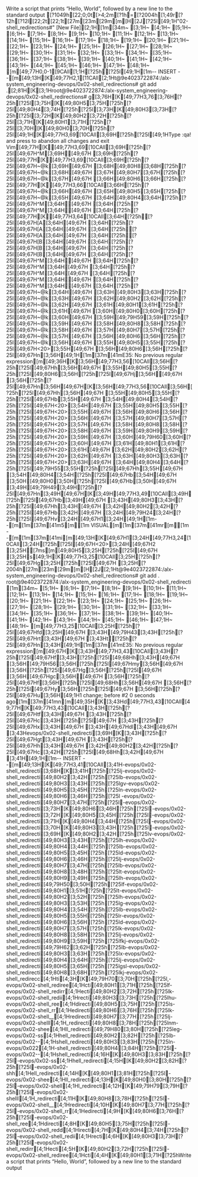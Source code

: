 Write a script that prints “Hello, World”, followed by a new line to the standard output
[?1049h[22;0;0t[>4;2m[?1h=[?2004h[1;49r[?12h[?12l[22;2t[22;1t[27m[23m[29m[m[H[2J[?25l[49;1H"02-shell_redirections#" [New File][2;1H[1m[34m~                                                                                             [3;1H~                                                                                             [4;1H~                                                                                             [5;1H~                                                                                             [6;1H~                                                                                             [7;1H~                                                                                             [8;1H~                                                                                             [9;1H~                                                                                             [10;1H~                                                                                             [11;1H~                                                                                             [12;1H~                                                                                             [13;1H~                                                                                             [14;1H~                                                                                             [15;1H~                                                                                             [16;1H~                                                                                             [17;1H~                                                                                             [18;1H~                                                                                             [19;1H~                                                                                             [20;1H~                                                                                             [21;1H~                                                                                             [22;1H~                                                                                             [23;1H~                                                                                             [24;1H~                                                                                             [25;1H~                                                                                             [26;1H~                                                                                             [27;1H~                                                                                             [28;1H~                                                                                             [29;1H~                                                                                             [30;1H~                                                                                             [31;1H~                                                                                             [32;1H~                                                                                             [33;1H~                                                                                             [34;1H~                                                                                             [35;1H~                                                                                             [36;1H~                                                                                             [37;1H~                                                                                             [38;1H~                                                                                             [39;1H~                                                                                             [40;1H~                                                                                             [41;1H~                                                                                             [42;1H~                                                                                             [43;1H~                                                                                             [44;1H~                                                                                             [45;1H~                                                                                             [46;1H~                                                                                             [47;1H~                                                                                             [48;1H~                                                                                             [m[49;77H0,0-1[9CAll[1;1H[?25h[?25l[49;1H[1m-- INSERT --[m[49;13H[K[49;77H2,1[11CAll[2;1Ht@9e4023722874:/alx-system_engineering-devops/0x02-shell_redirections# git add .[2;81H[K[3;1Hroot@9e4023722874:/alx-system_engineering-devops/0x02-shell_redirections# g[3;76H[K[49;77H3,76[3;76H[?25h[?25l[3;75H[K[49;80H5[3;75H[?25h[?25l[49;80H4[3;74H[?25h[?25l[3;73H[K[49;80H3[3;73H[?25h[?25l[3;72H[K[49;80H2[3;72H[?25h[?25l[3;71H[K[49;80H1[3;71H[?25h[?25l[3;70H[K[49;80H0[3;70H[?25h[?25l[49;1H[K[49;77H3,69[10CAll[3;69H[?25h[?25l[49;1HType  :qa!  and press <Enter> to abandon all changes and exit Vim[49;77H[K[49;77H3,69[10CAll[3;69H[?25h[?25l[49;67H^M[3;69H[49;67H  [3;69H[?25h[?25l[49;77H[K[49;77H3,69[10CAll[3;69H[?25h[?25l[49;67H~@k[3;69H[49;67H   [3;68H[49;80H8[3;68H[?25h[?25l[49;67H~@k[3;68H[49;67H   [3;67H[49;80H7[3;67H[?25h[?25l[49;67H~@k[3;67H[49;67H   [3;66H[49;80H6[3;66H[?25h[?25l[49;77H[K[49;77H3,66[10CAll[3;66H[?25h[?25l[49;67H~@k[3;66H[49;67H   [3;65H[49;80H5[3;65H[?25h[?25l[49;67H~@k[3;65H[49;67H   [3;64H[49;80H4[3;64H[?25h[?25l[49;67H^M[3;64H[49;67H  [3;64H[?25h[?25l[49;67H^M[3;64H[49;67H  [3;64H[?25h[?25l[49;77H[K[49;77H3,64[10CAll[3;64H[?25h[?25l[49;67H[A[3;64H[49;67H  [3;64H[?25h[?25l[49;67H[A[3;64H[49;67H  [3;64H[?25h[?25l[49;67H[A[3;64H[49;67H  [3;64H[?25h[?25l[49;67H[B[3;64H[49;67H  [3;64H[?25h[?25l[49;67H[B[3;64H[49;67H  [3;64H[?25h[?25l[49;67H[B[3;64H[49;67H  [3;64H[?25h[?25l[49;67H^M[3;64H[49;67H  [3;64H[?25h[?25l[49;67H^M[3;64H[49;67H  [3;64H[?25h[?25l[49;67H^M[3;64H[49;67H  [3;64H[?25h[?25l[49;67H^M[3;64H[49;67H  [3;64H[?25h[?25l[49;67H^M[3;64H[49;67H  [3;64H[?25h[?25l[49;67H~@k[3;64H[49;67H   [3;63H[49;80H3[3;63H[?25h[?25l[49;67H~@k[3;63H[49;67H   [3;62H[49;80H2[3;62H[?25h[?25l[49;67H~@k[3;62H[49;67H   [3;61H[49;80H1[3;61H[?25h[?25l[49;67H~@k[3;61H[49;67H   [3;60H[49;80H0[3;60H[?25h[?25l[49;67H~@k[3;60H[49;67H   [3;59H[49;79H59[3;59H[?25h[?25l[49;67H~@k[3;59H[49;67H   [3;58H[49;80H8[3;58H[?25h[?25l[49;67H~@k[3;58H[49;67H   [3;57H[49;80H7[3;57H[?25h[?25l[49;67H~@k[3;57H[49;67H   [3;56H[49;80H6[3;56H[?25h[?25l[49;67H~@k[3;56H[49;67H   [3;55H[49;80H5[3;55H[?25h[?25l[49;67H<20>[3;55H[49;67H    [3;56H[49;80H6[3;56H[?25h[?25l[49;67Hn[3;56H[49;1H[1m[37m[41mE35: No previous regular expression[m[49;36H[K[3;56H[49;77H3,56[10CAll[3;56H[?25h[?25l[49;67Hh[3;56H[49;67H [3;55H[49;80H5[3;55H[?25h[?25l[49;80H6[3;56H[?25h[?25l[49;67Hj[3;56H[49;67H [3;56H[?25h[?25l[49;67Hn[3;56H[49;67H[K[3;56H[49;77H3,56[10CAll[3;56H[?25h[?25l[49;67Hh[3;56H[49;67H [3;55H[49;80H5[3;55H[?25h[?25l[49;67Hb[3;55H[49;67H [3;54H[49;80H4[3;54H[?25h[?25l[49;67H<20>[3;54H[49;67H    [3;55H[49;80H5[3;55H[?25h[?25l[49;67H<20>[3;55H[49;67H    [3;56H[49;80H6[3;56H[?25h[?25l[49;67H<20>[3;56H[49;67H    [3;57H[49;80H7[3;57H[?25h[?25l[49;67H<20>[3;57H[49;67H    [3;58H[49;80H8[3;58H[?25h[?25l[49;67H<20>[3;58H[49;67H    [3;59H[49;80H9[3;59H[?25h[?25l[49;67H<20>[3;59H[49;67H    [3;60H[49;79H60[3;60H[?25h[?25l[49;67H<20>[3;60H[49;67H    [3;61H[49;80H1[3;61H[?25h[?25l[49;67H<20>[3;61H[49;67H    [3;62H[49;80H2[3;62H[?25h[?25l[49;67H<20>[3;62H[49;67H    [3;63H[49;80H3[3;63H[?25h[?25l[49;67H<20>[3;63H[49;67H    [3;64H[49;80H4[3;64H[?25h[?25l[49;79H55[3;55H[?25h[?25l[49;67Hh[3;55H[49;67H [3;54H[49;80H4[3;54H[?25h[?25l[49;67Hb[3;54H[49;67H [3;50H[49;80H0[3;50H[?25h[?25l[49;67Hb[3;50H[49;67H [3;49H[49;79H49[3;49H[?25h[?25l[49;67Hn[3;49H[49;67H[K[3;49H[49;77H3,49[10CAll[3;49H[?25h[?25l[49;67Hb[3;49H[49;67H [3;43H[49;80H3[3;43H[?25h[?25l[49;67Hh[3;43H[49;67H [3;42H[49;80H2[3;42H[?25h[?25l[49;67Hb[3;42H[49;67H [3;24H[49;79H24[3;24H[?25h[?25l[49;67Hv[3;24H[49;67H1[3;24H[49;1H[1m--[m[1m[37m[41m5[m[1m VISUAL[m[1m[37m[41mr[m[1m --[m[1m[37m[41mi[m[49;13H[K[49;67H1[3;24H[49;77H3,24[10CAll[3;24H[?25h[?25l[49;67H<20>[3;24H[49;67H2   [3;25H[7ms[m[49;80H5[3;25H[?25h[?25l[49;67H [3;25Hs[49;1H[K[49;77H3,25[10CAll[3;25H[?25h[?25l[49;67Hg[3;25H[?25h[?25l[49;67H [3;25H[?2004h[27m[23m[29m[m[H[2J[2;1Ht@9e4023722874:/alx-system_engineering-devops/0x02-shell_redirections# git add .
root@9e4023722874:/alx-system_engineering-devops/0x02-shell_redirecti
[1m[34m~                                                                                             [5;1H~                                                                                             [6;1H~                                                                                             [7;1H~                                                                                             [8;1H~                                                                                             [9;1H~                                                                                             [10;1H~                                                                                             [11;1H~                                                                                             [12;1H~                                                                                             [13;1H~                                                                                             [14;1H~                                                                                             [15;1H~                                                                                             [16;1H~                                                                                             [17;1H~                                                                                             [18;1H~                                                                                             [19;1H~                                                                                             [20;1H~                                                                                             [21;1H~                                                                                             [22;1H~                                                                                             [23;1H~                                                                                             [24;1H~                                                                                             [25;1H~                                                                                             [26;1H~                                                                                             [27;1H~                                                                                             [28;1H~                                                                                             [29;1H~                                                                                             [30;1H~                                                                                             [31;1H~                                                                                             [32;1H~                                                                                             [33;1H~                                                                                             [34;1H~                                                                                             [35;1H~                                                                                             [36;1H~                                                                                             [37;1H~                                                                                             [38;1H~                                                                                             [39;1H~                                                                                             [40;1H~                                                                                             [41;1H~                                                                                             [42;1H~                                                                                             [43;1H~                                                                                             [44;1H~                                                                                             [45;1H~                                                                                             [46;1H~                                                                                             [47;1H~                                                                                             [48;1H~                                                                                             [m[49;77H3,25[10CAll[3;25H[?25h[?25l[49;67Hfd[3;25H[49;67H  [3;43H[49;79H43[3;43H[?25h[?25l[49;67Hrt[3;43H[49;67H  [3;43Ht[?25h[?25l[49;67Hn[3;43H[49;1H[1m[37m[41mE35: No previous regular expression[m[49;67H[K[3;43H[49;77H3,43[10CAll[3;43H[?25h[?25l[49;67Hf[3;43H[?25h[?25l[49;68Hh[3;43H[49;67H  [3;56H[49;79H56[3;56H[?25h[?25l[49;67Hmy[3;56H[49;67H  [3;56H[?25h[?25l[49;67Hg[3;56H[?25h[?25l[49;67H [3;56H[49;67Hgc[3;56H[49;67H  [3;56H[?25h[?25l[49;67Hf[3;56H[?25h[?25l[49;68Hh[3;56H[49;67H  [3;56H[?25h[?25l[49;67Hy[3;56H[?25h[?25l[49;67H [3;56H[?25h[?25l[49;67Hu[3;56H[49;1H1 change; before #2  0 seconds ago[1m[37m[41mn[m[49;35H[K[3;43Hd[49;77H3,43[10CAll[49;77H[K[49;77H3,43[10CAll[3;43H[?25h[?25l[49;67Htf[3;43H[49;67H  [3;43H[?25h[?25l[49;67Hc[3;43H[?25h[?25l[49;67H [3;43H[?25h[?25l[49;67Hx[3;43H[49;67H [3;43H[49;67Hdl[3;43H[49;67H  [3;43Hevops/0x02-shell_redirecti[3;69H[K[3;43H[?25h[?25l[49;67Hgt[3;43H[49;67H  [3;43H[?25h[?25l[49;67Hh[3;43H[49;67H [3;42H[49;80H2[3;42H[?25h[?25l[49;67Hc[3;42H[?25h[?25l[49;68Hh[3;42H[49;67H  [3;41H[49;1H[1m-- INSERT --[m[49;13H[K[49;77H3,41[10CAll[3;41H-evops/0x02-shell_redirecti[3;68H[K[3;41H[?25h[?25lj-evops/0x02-shell_redirecti[49;80H2[3;42H[?25h[?25lb-evops/0x02-shell_redirecti[49;80H3[3;43H[?25h[?25lgv-evops/0x02-shell_redirecti[49;80H5[3;45H[?25h[?25ln-evops/0x02-shell_redirecti[49;80H6[3;46H[?25h[?25l -evops/0x02-shell_redirecti[49;80H7[3;47H[?25h[?25l-evops/0x02-shell_redirecti[3;73H[K[49;80H6[3;46H[?25h[?25l-evops/0x02-shell_redirecti[3;72H[K[49;80H5[3;45H[?25h[?25l-evops/0x02-shell_redirecti[3;71H[K[49;80H4[3;44H[?25h[?25l-evops/0x02-shell_redirecti[3;70H[K[49;80H3[3;43H[?25h[?25l-evops/0x02-shell_redirecti[3;69H[K[49;80H2[3;42H[?25h[?25lv-evops/0x02-shell_redirecti[49;80H3[3;43H[?25h[?25lh-evops/0x02-shell_redirecti[49;80H4[3;44H[?25h[?25lb-evops/0x02-shell_redirecti[49;80H5[3;45H[?25h[?25ld-evops/0x02-shell_redirecti[49;80H6[3;46H[?25h[?25lj-evops/0x02-shell_redirecti[49;80H7[3;47H[?25h[?25lb-evops/0x02-shell_redirecti[49;80H8[3;48H[?25h[?25lt-evops/0x02-shell_redirecti[49;80H9[3;49H[?25h[?25lh-evops/0x02-shell_redirecti[49;79H50[3;50H[?25h[?25lf-evops/0x02-shell_redirecti[49;80H1[3;51H[?25h[?25lt-evops/0x02-shell_redirecti[49;80H2[3;52H[?25h[?25lh-evops/0x02-shell_redirecti[49;80H3[3;53H[?25h[?25lg-evops/0x02-shell_redirecti[49;80H4[3;54H[?25h[?25lb-evops/0x02-shell_redirecti[49;80H5[3;55H[?25h[?25lr-evops/0x02-shell_redirecti[49;80H6[3;56H[?25h[?25ld-evops/0x02-shell_redirecti[49;80H7[3;57H[?25h[?25lk-evops/0x02-shell_redirecti[49;80H8[3;58H[?25h[?25lj-evops/0x02-shell_redirecti[49;80H9[3;59H[?25h[?25lfkj-evops/0x02-shell_redirecti[49;79H62[3;62H[?25h[?25lb-evops/0x02-shell_redirecti[49;80H3[3;63H[?25h[?25lx-evops/0x02-shell_redirecti[49;80H4[3;64H[?25h[?25lj-evops/0x02-shell_redirecti[49;80H5[3;65H[?25h[?25lgsl-evops/0x02-shell_redirecti[49;80H8[3;68H[?25h[?25lkj-evops/0x02-shell_redirecc[4;1Hti[4;3H[K[49;79H70[3;70H[?25h[?25l,-evops/0x02-shell_rediree[4;1Hcti[49;80H1[3;71H[?25h[?25lf-evops/0x02-shell_redirr[4;1Hecti[49;80H2[3;72H[?25h[?25lk-evops/0x02-shell_redii[4;1Hrecti[49;80H3[3;73H[?25h[?25lhu-evops/0x02-shell_ree[4;1Hdirecti[49;80H5[3;75H[?25h[?25ls-evops/0x02-shell_rr[4;1Hedirecti[49;80H6[3;76H[?25h[?25lk-evops/0x02-shell__[4;1Hredirecti[49;80H7[3;77H[?25h[?25lj-evops/0x02-shelll[4;1H_redirecti[49;80H8[3;78H[?25h[?25lnm-evops/0x02-shee[4;1Hll_redirecti[49;79H80[3;80H[?25h[?25leg-evops/0x02-ss[4;1Hhell_redirecti[49;80H2[3;82H[?25h[?25lb-evops/0x02--[4;1Hshell_redirecti[49;80H3[3;83H[?25h[?25ln-evops/0x022[4;1H-shell_redirecti[49;80H4[3;84H[?25h[?25l-evops/0x02--[4;1Hshell_redirecti[4;16H[K[49;80H3[3;83H[?25h[?25l-evops/0x02-ss[4;1Hhell_redirecti[4;15H[K[49;80H2[3;82H[?25h[?25l-evops/0x02-shh[4;1Hell_redirecti[4;14H[K[49;80H1[3;81H[?25h[?25l-evops/0x02-shee[4;1Hll_redirecti[4;13H[K[49;80H0[3;80H[?25h[?25l-evops/0x02-shell[4;1Hl_redirecti[4;12H[K[49;79H79[3;79H[?25h[?25l-evops/0x02-shelll[4;1H_redirecti[4;11H[K[49;80H8[3;78H[?25h[?25l-evops/0x02-shell__[4;1Hredirecti[4;10H[K[49;80H7[3;77H[?25h[?25l-evops/0x02-shell_rr[4;1Hedirecti[4;9H[K[49;80H6[3;76H[?25h[?25l-evops/0x02-shell_ree[4;1Hdirecti[4;8H[K[49;80H5[3;75H[?25h[?25l-evops/0x02-shell_redd[4;1Hirecti[4;7H[K[49;80H4[3;74H[?25h[?25l-evops/0x02-shell_redii[4;1Hrecti[4;6H[K[49;80H3[3;73H[?25h[?25l-evops/0x02-shell_redirr[4;1Hecti[4;5H[K[49;80H2[3;72H[?25h[?25l-evops/0x02-shell_rediree[4;1Hcti[4;4H[K[49;80H1[3;71H[?25hWrite a script that prints “Hello, World”, followed by a new line to the standard output
